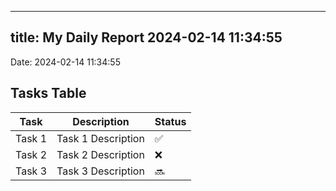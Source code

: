 
---
title: My Daily Report 2024-02-14 11:34:55
---

Date: 2024-02-14 11:34:55

## Tasks Table

| Task | Description | Status |
|------|-------------|--------|
| Task 1 | Task 1 Description | ✅ |
| Task 2 | Task 2 Description | ❌ |
| Task 3 | Task 3 Description | 🔜 |
